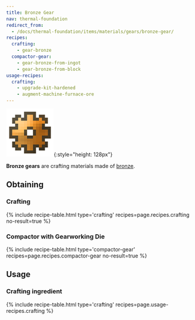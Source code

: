 ```yaml
---
title: Bronze Gear
nav: thermal-foundation
redirect_from:
  - /docs/thermal-foundation/items/materials/gears/bronze-gear/
recipes:
  crafting:
    - gear-bronze
  compactor-gear:
    - gear-bronze-from-ingot
    - gear-bronze-from-block
usage-recipes:
  crafting:
    - upgrade-kit-hardened
    - augment-machine-furnace-ore
---
```


![Bronze gear](/assets/images/thermal-foundation/gear-bronze.png){:style="height: 128px"}


**Bronze gears** are crafting materials made of [bronze](/docs/bronze-ingot/).


Obtaining
---------

### Crafting
{% include recipe-table.html type='crafting' recipes=page.recipes.crafting no-result=true %}

### Compactor with Gearworking Die
{% include recipe-table.html type='compactor-gear' recipes=page.recipes.compactor-gear no-result=true %}


Usage
-----

### Crafting ingredient
{% include recipe-table.html type='crafting' recipes=page.usage-recipes.crafting %}
